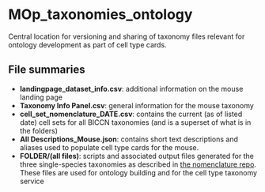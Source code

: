 # MOp_taxonomies_ontology
Central location for versioning and sharing of taxonomy files relevant for ontology development as part of cell type cards.

## File summaries
* **landingpage_dataset_info.csv**: additional information on the mouse landing page
* **Taxonomy Info Panel.csv**: general information for the mouse taxonomy
* **cell_set_nomenclature_DATE.csv**: contains the current (as of listed date) cell sets for all BICCN taxonomies (and is a superset of what is in the folders)
* **All Descriptions_Mouse.json**: contains short text descriptions and aliases used to populate cell type cards for the mouse.
* **FOLDER/(all files)**: scripts and associated output files generated for the three single-species taxonomies as described in [the nomenclature repo](https://github.com/AllenInstitute/nomenclature).  These files are used for ontology building and for the cell type taxonomy service
